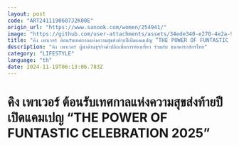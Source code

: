 ```yaml
---
layout: post
code: "ART2411190607J2K00E"
origin_url: "https://www.sanook.com/women/254941/"
image: "https://github.com/user-attachments/assets/34ede340-e270-4e2a-971a-0cef8f247cb3"
title: "คิง เพาเวอร์ ต้อนรับเทศกาลแห่งความสุขส่งท้ายปีเปิดแคมเปญ “THE POWER OF FUNTASTIC CELEBRATION 2025”"
description: "คิง เพาเวอร์ ผู้นำด้านธุรกิจค้าปลีกเพื่อการท่องเที่ยว ร่วมกับ ธนาคารกสิกรไทย"
category: "LIFESTYLE"
language: "th"
date: 2024-11-19T06:13:06.783Z
---
```


# คิง เพาเวอร์ ต้อนรับเทศกาลแห่งความสุขส่งท้ายปีเปิดแคมเปญ “THE POWER OF FUNTASTIC CELEBRATION 2025”